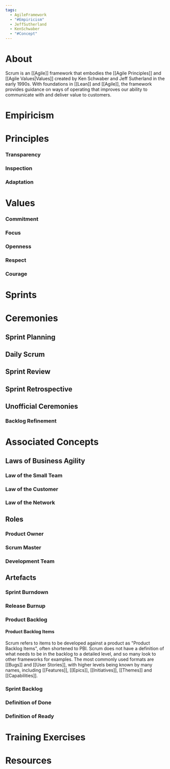 ```yaml
---
tags:
  - AgileFramework
  - "#Empiricism"
  - JeffSutherland
  - KenSchwaber
  - "#Concept"
---
```

# About
Scrum is an [[Agile]] framework that embodies the [[Agile Principles]] and [[Agile Values|Values]] created by Ken Schwaber and Jeff Sutherland in the early 1990s. With foundations in [[Lean]] and [[Agile]], the framework provides guidance on ways of operating that improves our ability to communicate with and deliver value to customers.
# Empiricism

# Principles
### Transparency
### Inspection
### Adaptation
# Values
### Commitment
### Focus
### Openness
### Respect
### Courage
# Sprints
# Ceremonies
## Sprint Planning
## Daily Scrum
## Sprint Review
## Sprint Retrospective
## Unofficial Ceremonies
### Backlog Refinement
# Associated Concepts
## Laws of Business Agility
### Law of the Small Team
### Law of the Customer
### Law of the Network

## Roles
### Product Owner
### Scrum Master
### Development Team
## Artefacts
### Sprint Burndown
### Release Burnup
### Product Backlog
#### Product Backlog Items
Scrum refers to items to be developed against a product as "Product Backlog Items", often shortened to PBI. Scrum does not have a definition of what needs to be in the backlog to a detailed level, and so many look to other frameworks for examples. The most commonly used formats are [[Bugs]] and [[User Stories]], with higher levels being known by many names, including [[Features]], [[Epics]], [[Initiatives]], [[Themes]] and [[Capabilities]]. 
### Sprint Backlog
### Definition of Done
### Definition of Ready
# Training Exercises

# Resources
